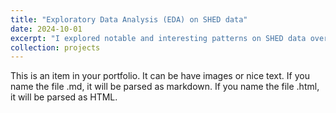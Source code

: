 ```yaml
---
title: "Exploratory Data Analysis (EDA) on SHED data"
date: 2024-10-01
excerpt: "I explored notable and interesting patterns on SHED data over the last decade, notably measuring retention elasticity by calculating surveyees' responsiveness on wage changes.<br/><img src='/images/500x300.png'>"
collection: projects
---
```


This is an item in your portfolio. It can be have images or nice text. If you name the file .md, it will be parsed as markdown. If you name the file .html, it will be parsed as HTML. 
